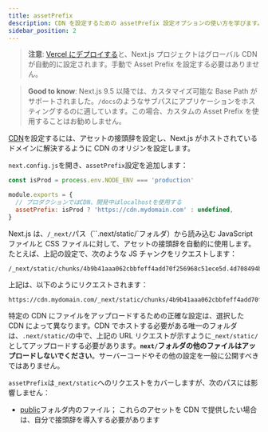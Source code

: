 ```yaml
---
title: assetPrefix
description: CDN を設定するための assetPrefix 設定オプションの使い方を学びます。
sidebar_position: 2
---
```


> **注意**: [Vercel にデプロイする](/docs/app-router/building-your-application/deploying)と、Next.js プロジェクトはグローバル CDN が自動的に設定されます。手動で Asset Prefix を設定する必要はありません。

> **Good to know**: Next.js 9.5 以降では、カスタマイズ可能な Base Path がサポートされました。`/docs`のようなサブパスにアプリケーションをホスティングするのに適しています。この場合、カスタムの Asset Prefix を使用することはお勧めしません。

[CDN](https://en.wikipedia.org/wiki/Content_delivery_network)を設定するには、アセットの接頭辞を設定し、Next.js がホストされているドメインに解決するように CDN のオリジンを設定します。

`next.config.js`を開き、`assetPrefix`設定を追加します：

```js title="next.config.js"
const isProd = process.env.NODE_ENV === 'production'

module.exports = {
  // プロダクションではCDN、開発中はlocalhostを使用する
  assetPrefix: isProd ? 'https://cdn.mydomain.com' : undefined,
}
```

Next.js は、`/_next/`パス（``.next/static/`フォルダ）から読み込む JavaScript ファイルと CSS ファイルに対して、アセットの接頭辞を自動的に使用します。たとえば、上記の設定で、次のような JS チャンクをリクエストします：

```
/_next/static/chunks/4b9b41aaa062cbbfeff4add70f256968c51ece5d.4d708494b3aed70c04f0.js
```

上記は、以下のようにリクエストされます：

```
https://cdn.mydomain.com/_next/static/chunks/4b9b41aaa062cbbfeff4add70f256968c51ece5d.4d708494b3aed70c04f0.js
```

特定の CDN にファイルをアップロードするための正確な設定は、選択した CDN によって異なります。CDN でホストする必要がある唯一のフォルダは、`.next/static/`の中で、上記の URL リクエストが示すように`_next/static/`としてアップロードする必要があります。**`next/`フォルダの他のファイルはアップロードしないでください**。サーバーコードやその他の設定を一般に公開すべきではありません。

`assetPrefix`は`_next/static`へのリクエストをカバーしますが、次のパスには影響しません：

- [public](/docs/app-router/building-your-application/optimizing/static-assets)フォルダ内のファイル； これらのアセットを CDN で提供したい場合は、自分で接頭辞を導入する必要があります
